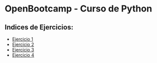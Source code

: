 # OpenBootcamp - Curso de Python
## Indices de Ejercicios:
- [Ejercicio 1](EjerciciosTema1)
- [Ejercicio 2](EjerciciosTema2)
- [Ejercicio 3](EjerciciosTema3)
- [Ejercicio 4](EjerciciosTema4)
